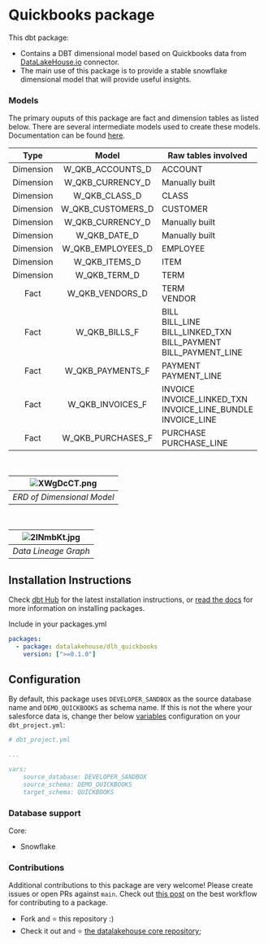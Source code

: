 # Quickbooks package

This dbt package:

*   Contains a DBT dimensional model based on Quickbooks data from  [DataLakeHouse.io](https://www.datalakehouse.io/)  connector.
*   The main use of this package is to provide a stable snowflake dimensional model that will provide useful insights.
    

### Models

The primary ouputs of this package are fact and dimension tables as listed below. There are several intermediate models used to create these models. Documentation can be found [here](https://datalakehouse.github.io/dlh-quickbooks-analytics-dbt/#!/overview).

|        Type       |        Model       |        Raw tables involved       |
|:----------------:|:----------------:|----------------|
|Dimension| W_QKB_ACCOUNTS_D       | ACCOUNT|
|Dimension| W_QKB_CURRENCY_D         | Manually built |
|Dimension| W_QKB_CLASS_D       | CLASS |
|Dimension| W_QKB_CUSTOMERS_D      | CUSTOMER|
|Dimension| W_QKB_CURRENCY_D         | Manually built |
|Dimension| W_QKB_DATE_D         | Manually built |
|Dimension| W_QKB_EMPLOYEES_D         | EMPLOYEE |
|Dimension| W_QKB_ITEMS_D         | ITEM |
|Dimension| W_QKB_TERM_D         | TERM |
|Fact| W_QKB_VENDORS_D | TERM<br>VENDOR |
|Fact| W_QKB_BILLS_F | BILL<br>BILL_LINE<br>BILL_LINKED_TXN<br>BILL_PAYMENT<br>BILL_PAYMENT_LINE |
|Fact| W_QKB_PAYMENTS_F          | PAYMENT<br>PAYMENT_LINE |
|Fact| W_QKB_INVOICES_F          | INVOICE<br>INVOICE_LINKED_TXN<br>INVOICE_LINE_BUNDLE<br>INVOICE_LINE |
|Fact| W_QKB_PURCHASES_F          | PURCHASE<br>PURCHASE_LINE |

</br>

| ![XWgDcCT.png](https://i.imgur.com/XWgDcCT.png) | 
|:--:| 
| *ERD of Dimensional Model* |

</br>

| ![2INmbKt.jpg](https://i.imgur.com/2INmbKt.jpg) | 
|:--:| 
| *Data Lineage Graph* |

Installation Instructions
-------------------------

Check [dbt Hub](https://hub.getdbt.com) for the latest installation instructions, or [read the docs](https://docs.getdbt.com/docs/package-management) for more information on installing packages.

Include in your packages.yml

```yaml
packages:
  - package: datalakehouse/dlh_quickbooks
    version: [">=0.1.0"]
```

Configuration
-------------

By default, this package uses `DEVELOPER_SANDBOX` as the source database name and `DEMO_QUICKBOOKS` as schema name. If this is not the where your salesforce data is, change ther below [variables](https://docs.getdbt.com/docs/using-variables) configuration on your `dbt_project.yml`:

```yaml
# dbt_project.yml

...

vars:    
    source_database: DEVELOPER_SANDBOX
    source_schema: DEMO_QUICKBOOKS
    target_schema: QUICKBOOKS
```

### Database support

Core:

*   Snowflake
    

### Contributions

Additional contributions to this package are very welcome! Please create issues or open PRs against `main`. Check out [this post](https://discourse.getdbt.com/t/contributing-to-a-dbt-package/657) on the best workflow for contributing to a package.


*   Fork and :star: this repository :)
*   Check it out and :star: [the datalakehouse core repository](https://github.com/datalakehouse/datalakehouse-core);
